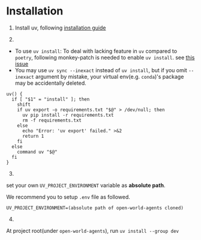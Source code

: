 # Installation

1. Install uv, following [installation guide](https://docs.astral.sh/uv/getting-started/installation/)

2. 

- To use `uv install`: To deal with lacking feature in `uv` compared to `poetry`, following monkey-patch is needed to enable `uv install`. see [this issue](https://github.com/astral-sh/uv/issues/11152)
- You may use `uv sync --inexact` instead of `uv install`, but if you omit `--inexact` argument by mistake, your virtual env(e.g. `conda`)'s package may be accidentally deleted.

```
uv() {
  if [ "$1" = "install" ]; then
    shift
    if uv export -o requirements.txt "$@" > /dev/null; then
      uv pip install -r requirements.txt
      rm -f requirements.txt
    else
      echo "Error: 'uv export' failed." >&2
      return 1
    fi
  else
    command uv "$@"
  fi
}
```

3.

set your own `UV_PROJECT_ENVIRONMENT` variable as **absolute path**. 

We recommend you to setup `.env` file as followed.
```
UV_PROJECT_ENVIRONMENT=(absolute path of open-world-agents cloned)
```

4.

At project root(under `open-world-agents`), run `uv install --group dev`